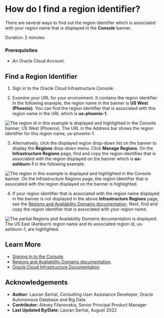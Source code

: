 # How do I find a region identifier?
There are several ways to find out the region identifier which is associated with your region name that is displayed in the **Console** banner.

Duration: 2 minutes

### Prerequisites
* An Oracle Cloud Account.

## Find a Region Identifier

1. Sign in to the Oracle Cloud Infrastructure Console.

2. Examine your URL for your environment. It contains the region identifier. In the following example, the region name in the banner is **US West (Phoenix)**. You can find the region identifier that is associated with this region name in the URL which is **us-phoenix-1**.

  ![The region id in this example is displayed and highlighted in the Console banner, US West (Phoenix). The URL in the Address bar shows the region identifier for this region name, us-phoenix-1.](./images/region-id-url-method.png " ")

3. Alternatively, click the displayed region drop-down list on the banner to display the **Regions** drop-down menu. Click **Manage Regions**. On the **Infrastructure Regions** page, find and copy the region identifies that is associated with the region displayed on the banner which is **us-ashburn-1** in the following example.

  ![The region in this example is displayed and highlighted in the Console banner. On the Infrastructure Regions page, the region Identifier that is associated with the region displayed on the banner is highlighted.](./images/ll-regions-identifier.png " ")

4. If your region identifier that is associated with the region name displayed in the banner is not displayed in the above **Infrastructure Regions** page, see the [Regions and Availability Domains documentation](https://docs.oracle.com/en-us/iaas/Content/General/Concepts/regions.htm). Next, find and copy the region identifier that is associated with your region name.

  ![The partial Regions and Availability Domains documentation is displayed. The US East (Ashburn) region name and its associated region id, us-ashburn-1, are highlighted.](./images/regions-doc.png " ")

<!-- Add when the LL team add the region id to the Reservation Information panel. -->

<!--
5. If you are running your workshop using a LiveLabs reservation, on the **Launch _workshop name_ Workshop** page, in the **Workshop Details** section, the **Region** row lists your region name and identifier. Copy the region identifier next to your assigned region name, **us-phoenix-1** in the following example.

    ![On the Launch workshop name page, the Workshop Details section, region name, and region identifier are highlighted.](./images/ll-region-id.png " ")

You can now paste your copied region identifier anywhere you need it.
-->

## Learn More

* [Signing In to the Console](https://docs.cloud.oracle.com/en-us/iaas/Content/GSG/Tasks/signingin.htm).
* [Regions and Availability Domains documentation](https://docs.oracle.com/en-us/iaas/Content/General/Concepts/regions.htm).
* [Oracle Cloud Infrastructure Documentation](https://docs.oracle.com/en-us/iaas/Content/GSG/Concepts/baremetalintro.htm)

## Acknowledgements
* **Author:** Lauran Serhal, Consulting User Assistance Developer, Oracle Autonomous Database and Big Data
* **Contributor:** Alexey Filanovskiy, Senior Principal Product Manager
* **Last Updated By/Date:** Lauran Serhal, August 2022
